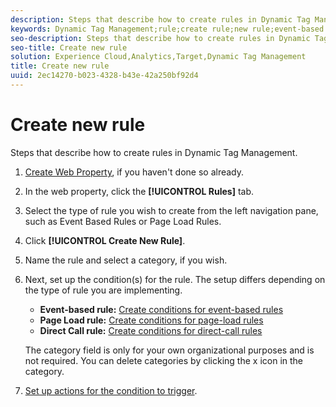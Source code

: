 ```yaml
---
description: Steps that describe how to create rules in Dynamic Tag Management.
keywords: Dynamic Tag Management;rule;create rule;new rule;event-based rule;page load rule;direct call rule
seo-description: Steps that describe how to create rules in Dynamic Tag Management.
seo-title: Create new rule
solution: Experience Cloud,Analytics,Target,Dynamic Tag Management
title: Create new rule
uuid: 2ec14270-b023-4328-b43e-42a250bf92d4
---
```


# Create new rule

Steps that describe how to create rules in Dynamic Tag Management.

1. [Create Web Property](/help/implement/c-implement-with-dtm/t-create-web-property.md), if you haven't done so already.
1. In the web property, click the **[!UICONTROL Rules]** tab.
1. Select the type of rule you wish to create from the left navigation pane, such as Event Based Rules or Page Load Rules.
1. Click **[!UICONTROL Create New Rule]**.
1. Name the rule and select a category, if you wish.
1. Next, set up the condition(s) for the rule. The setup differs depending on the type of rule you are implementing.

    * **Event-based rule:** [Create conditions for event-based rules](/help/implement/c-implement-with-dtm/c-rules/t-rules-event-conditions.md)
    * **Page Load rule:** [Create conditions for page-load rules](/help/implement/c-implement-with-dtm/c-rules/t-rules-page-conditions.md)
    * **Direct Call rule:** [Create conditions for direct-call rules](/help/implement/c-implement-with-dtm/c-rules/t-rules-direct-conditions.md)

   The category field is only for your own organizational purposes and is not required. You can delete categories by clicking the x icon in the category. 
1. [Set up actions for the condition to trigger](/help/implement/c-implement-with-dtm/c-rules/t-rules-actions.md).
